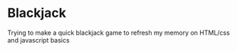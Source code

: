 # Blackjack
Trying to make a quick blackjack game to refresh my memory on HTML/css and javascript basics

